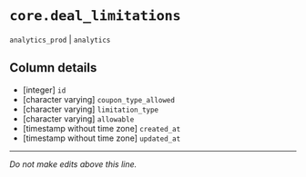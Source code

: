 # `core.deal_limitations`
`analytics_prod` | `analytics`

## Column details
* [integer]   `id`
* [character varying] `coupon_type_allowed`
* [character varying] `limitation_type`
* [character varying] `allowable`
* [timestamp without time zone] `created_at`
* [timestamp without time zone] `updated_at`

-------------------------------------------------------------------------------
*Do not make edits above this line.*
